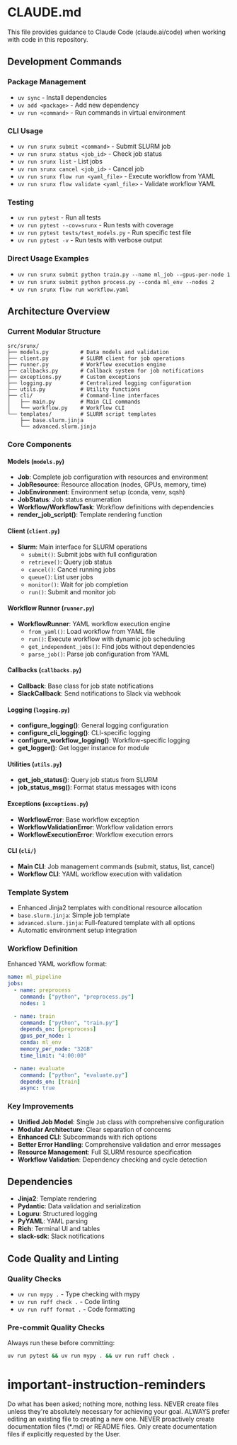 # CLAUDE.md

This file provides guidance to Claude Code (claude.ai/code) when working with code in this repository.

## Development Commands

### Package Management
- `uv sync` - Install dependencies
- `uv add <package>` - Add new dependency
- `uv run <command>` - Run commands in virtual environment

### CLI Usage
- `uv run srunx submit <command>` - Submit SLURM job
- `uv run srunx status <job_id>` - Check job status
- `uv run srunx list` - List jobs
- `uv run srunx cancel <job_id>` - Cancel job
- `uv run srunx flow run <yaml_file>` - Execute workflow from YAML
- `uv run srunx flow validate <yaml_file>` - Validate workflow YAML

### Testing
- `uv run pytest` - Run all tests
- `uv run pytest --cov=srunx` - Run tests with coverage
- `uv run pytest tests/test_models.py` - Run specific test file
- `uv run pytest -v` - Run tests with verbose output

### Direct Usage Examples
- `uv run srunx submit python train.py --name ml_job --gpus-per-node 1`
- `uv run srunx submit python process.py --conda ml_env --nodes 2`
- `uv run srunx flow run workflow.yaml`

## Architecture Overview

### Current Modular Structure
```
src/srunx/
├── models.py          # Data models and validation
├── client.py          # SLURM client for job operations
├── runner.py          # Workflow execution engine
├── callbacks.py       # Callback system for job notifications
├── exceptions.py      # Custom exceptions
├── logging.py         # Centralized logging configuration
├── utils.py           # Utility functions
├── cli/               # Command-line interfaces
│   ├── main.py        # Main CLI commands
│   └── workflow.py    # Workflow CLI
└── templates/         # SLURM script templates
    ├── base.slurm.jinja
    └── advanced.slurm.jinja
```

### Core Components

#### Models (`models.py`)
- **Job**: Complete job configuration with resources and environment
- **JobResource**: Resource allocation (nodes, GPUs, memory, time)
- **JobEnvironment**: Environment setup (conda, venv, sqsh)
- **JobStatus**: Job status enumeration
- **Workflow/WorkflowTask**: Workflow definitions with dependencies
- **render_job_script()**: Template rendering function

#### Client (`client.py`)
- **Slurm**: Main interface for SLURM operations
  - `submit()`: Submit jobs with full configuration
  - `retrieve()`: Query job status
  - `cancel()`: Cancel running jobs
  - `queue()`: List user jobs
  - `monitor()`: Wait for job completion
  - `run()`: Submit and monitor job

#### Workflow Runner (`runner.py`)
- **WorkflowRunner**: YAML workflow execution engine
  - `from_yaml()`: Load workflow from YAML file
  - `run()`: Execute workflow with dynamic job scheduling
  - `get_independent_jobs()`: Find jobs without dependencies
  - `parse_job()`: Parse job configuration from YAML

#### Callbacks (`callbacks.py`)
- **Callback**: Base class for job state notifications
- **SlackCallback**: Send notifications to Slack via webhook

#### Logging (`logging.py`)
- **configure_logging()**: General logging configuration
- **configure_cli_logging()**: CLI-specific logging
- **configure_workflow_logging()**: Workflow-specific logging
- **get_logger()**: Get logger instance for module

#### Utilities (`utils.py`)
- **get_job_status()**: Query job status from SLURM
- **job_status_msg()**: Format status messages with icons

#### Exceptions (`exceptions.py`)
- **WorkflowError**: Base workflow exception
- **WorkflowValidationError**: Workflow validation errors
- **WorkflowExecutionError**: Workflow execution errors

#### CLI (`cli/`)
- **Main CLI**: Job management commands (submit, status, list, cancel)
- **Workflow CLI**: YAML workflow execution with validation

### Template System
- Enhanced Jinja2 templates with conditional resource allocation
- `base.slurm.jinja`: Simple job template
- `advanced.slurm.jinja`: Full-featured template with all options
- Automatic environment setup integration

### Workflow Definition
Enhanced YAML workflow format:
```yaml
name: ml_pipeline
jobs:
  - name: preprocess
    command: ["python", "preprocess.py"]
    nodes: 1

  - name: train
    command: ["python", "train.py"]
    depends_on: [preprocess]
    gpus_per_node: 1
    conda: ml_env
    memory_per_node: "32GB"
    time_limit: "4:00:00"

  - name: evaluate
    command: ["python", "evaluate.py"]
    depends_on: [train]
    async: true
```

### Key Improvements
- **Unified Job Model**: Single `Job` class with comprehensive configuration
- **Modular Architecture**: Clear separation of concerns
- **Enhanced CLI**: Subcommands with rich options
- **Better Error Handling**: Comprehensive validation and error messages
- **Resource Management**: Full SLURM resource specification
- **Workflow Validation**: Dependency checking and cycle detection

## Dependencies
- **Jinja2**: Template rendering
- **Pydantic**: Data validation and serialization
- **Loguru**: Structured logging
- **PyYAML**: YAML parsing
- **Rich**: Terminal UI and tables
- **slack-sdk**: Slack notifications

## Code Quality and Linting

### Quality Checks
- `uv run mypy .` - Type checking with mypy
- `uv run ruff check .` - Code linting
- `uv run ruff format .` - Code formatting

### Pre-commit Quality Checks
Always run these before committing:
```bash
uv run pytest && uv run mypy . && uv run ruff check .
```

# important-instruction-reminders
Do what has been asked; nothing more, nothing less.
NEVER create files unless they're absolutely necessary for achieving your goal.
ALWAYS prefer editing an existing file to creating a new one.
NEVER proactively create documentation files (*.md) or README files. Only create documentation files if explicitly requested by the User.
